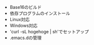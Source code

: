 * Base16のビルド
* 依存プログラムのインストール
* Linux対応
* Windows対応
* 'curl -sL hogehoge | sh'でセットアップ
* .emacs.dの管理

